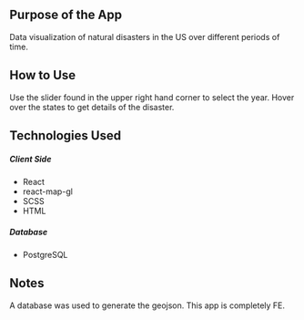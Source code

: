 ## Purpose of the App
Data visualization of natural disasters in the US over different periods of time.

## How to Use
Use the slider found in the upper right hand corner to select the year. Hover over the states to get details of the disaster.

## Technologies Used 
##### Client Side
- React
- react-map-gl
- SCSS
- HTML
##### Database
- PostgreSQL

## Notes
A database was used to generate the geojson. This app is completely FE.

